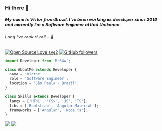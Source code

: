### Hi there :metal:
##### My name is Victor from Brazil. I've been working as developer since 2018 and currently I'm a Software Engineer at Itaú Unibanco.
###### Long live rock n' roll... :guitar:

  [![Open Source Love svg2](https://badges.frapsoft.com/os/v2/open-source.svg?v=103)](https://github.com/ellerbrock/open-source-badges/) [![GitHub followers](https://img.shields.io/github/followers/mrs4w?label=Followers&style=social)](https://github.com/MrS4w?tab=followers)  <!--[Visitors](https://visitor-badge.glitch.me/badge?page_id=MrS4w.MrS4w)-->


```ts
import Developer from 'MrS4w';

class AboutMe extends Developer {
  name = 'Victor';
  role = 'Software Engineer';
  location = 'São Paulo - Brazil';
}

class Skills extends Developer {
  langs = ['HTML', 'CSS', 'JS', 'TS'];
  libs = ['Bootstrap', 'Angular Material'];
  frameworks = ['Angular', 'Node.js'];
}
```

<p align="left">
  <a href="https://www.linkedin.com/in/victor-antonio" alt="Linkedin">
  <img src="https://img.shields.io/badge/-Linkedin-0e76a8?style=flat-square&logo=Linkedin&logoColor=white&link=LINK-DO-SEU-LINKEDIN" /></a>
  
  <a href="https://www.instagram.com/mrs4ww" target="_blank" alt="Instagram">
  <img src="https://img.shields.io/badge/-Instagram-DF0174?style=flat-square&labelColor=DF0174&logo=instagram&logoColor=white&link=a"/></a>
</p>  


<!-- <td><img width="400px" align="left" src="https://github-readme-stats.vercel.app/api/top-langs/?username=MrS4w&hide=html&layout=compact&theme=buefy" /></td>
<td><img width="400px" align="left" src="https://github-readme-stats.vercel.app/api?username=MrS4w&theme=buefy"/></td> -->

<!-- ![Snake animation](https://github.com/MrS4w/MrS4w/blob/output/github-contribution-grid-snake.svg) -->

<!-- [![TypeScript](https://aleen42.github.io/badges/src/typescript.svg)](https://github.com/aleen42/badges)        [![JavaScript](https://aleen42.github.io/badges/src/javascript.svg)](https://github.com/aleen42/badges)        [![Angular](https://aleen42.github.io/badges/src/angular.svg)](https://github.com/aleen42/badges)        [![React](https://aleen42.github.io/badges/src/react.svg)](https://github.com/aleen42/badges)      [![Node](https://aleen42.github.io/badges/src/node.svg)](https://github.com/aleen42/badges)      [![VS Code](https://aleen42.github.io/badges/src/visual_studio_code.svg)](https://github.com/aleen42/badges) -->

<!--
**MrS4w/MrS4w** is a ✨ _special_ ✨ repository because its `README.md` (this file) appears on your GitHub profile.

Here are some ideas to get you started:

- 🔭 I’m currently working on ...
- 🌱 I’m currently learning ...
- 👯 I’m looking to collaborate on ...
- 🤔 I’m looking for help with ...
- 💬 Ask me about ...
- 📫 How to reach me: ...
- 😄 Pronouns: ...
- ⚡ Fun fact: ...
-->
